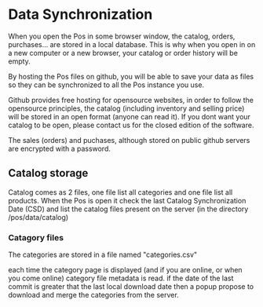 # Data Synchronization
When you open the Pos in some browser window, the catalog, orders, purchases... are stored in a local database.
This is why when you open in on a new computer or a new browser, your catalog or order history will be empty.

By hosting the Pos files on github, you will be able to save your data as files so they can be synchronized to all the Pos instance you use.

Github provides free hosting for opensource websites, in order to follow the opensource principles, the catalog (including inventory and selling price) will be stored in an open format (anyone can read it).
If you dont want your catalog to be open, please contact us for the closed edition of the software.

The sales (orders) and puchases, although stored on public github servers are encrypted with a password.

## Catalog storage
Catalog comes as 2 files, one file list all categories and one file list all products.
When the Pos is open it check the last Catalog Synchronization Date (CSD) and list the catalog files present on the server (in the directory /pos/data/catalog) 

### Catagory files

The categories are stored in a file named "categories.csv"

each time the category page is displayed (and if you are online, or when you come online) category file metadata is read. if the date of the last commit is greater that the last local download date then a popup propose to download and merge the categories from the server. 
